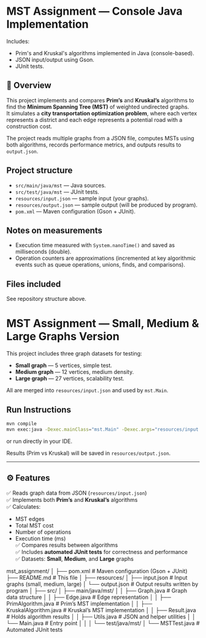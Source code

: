 # MST Assignment — Console Java Implementation

Includes:
- Prim's and Kruskal's algorithms implemented in Java (console-based).
- JSON input/output using Gson.
- JUnit tests.


## 📘 Overview
This project implements and compares **Prim’s** and **Kruskal’s** algorithms to find the **Minimum Spanning Tree (MST)** of weighted undirected graphs.  
It simulates a **city transportation optimization problem**, where each vertex represents a district and each edge represents a potential road with a construction cost.

The project reads multiple graphs from a JSON file, computes MSTs using both algorithms, records performance metrics, and outputs results to `output.json`.


## Project structure
- `src/main/java/mst` — Java sources.
- `src/test/java/mst` — JUnit tests.
- `resources/input.json` — sample input (your graphs).
- `resources/output.json` — sample output (will be produced by program).
- `pom.xml` — Maven configuration (Gson + JUnit).





## Notes on measurements
- Execution time measured with `System.nanoTime()` and saved as milliseconds (double).
- Operation counters are approximations (incremented at key algorithmic events such as queue operations, unions, finds, and comparisons).

## Files included
See repository structure above.


# MST Assignment — Small, Medium & Large Graphs Version

This project includes three graph datasets for testing:
- **Small graph** — 5 vertices, simple test.
- **Medium graph** — 12 vertices, medium density.
- **Large graph** — 27 vertices, scalability test.

All are merged into `resources/input.json` and used by `mst.Main`.

## Run Instructions
```bash
mvn compile
mvn exec:java -Dexec.mainClass="mst.Main" -Dexec.args="resources/input.json resources/output.json"
```
or run directly in your IDE.

Results (Prim vs Kruskal) will be saved in `resources/output.json`.



---

## ⚙️ Features
✅ Reads graph data from JSON (`resources/input.json`)  
✅ Implements both **Prim’s** and **Kruskal’s** algorithms  
✅ Calculates:
- MST edges
- Total MST cost
- Number of operations
- Execution time (ms)  
  ✅ Compares results between algorithms  
  ✅ Includes **automated JUnit tests** for correctness and performance  
  ✅ Datasets: **Small**, **Medium**, and **Large** graphs  



mst_assignment/
│
├── pom.xml # Maven configuration (Gson + JUnit)
├── README.md # This file
│
├── resources/
│ ├── input.json # Input graphs (small, medium, large)
│ └── output.json # Output results written by program
│
├── src/
│ ├── main/java/mst/
│ │ ├── Graph.java # Graph data structure
│ │ ├── Edge.java # Edge representation
│ │ ├── PrimAlgorithm.java # Prim’s MST implementation
│ │ ├── KruskalAlgorithm.java # Kruskal’s MST implementation
│ │ ├── Result.java # Holds algorithm results
│ │ ├── Utils.java # JSON and helper utilities
│ │ └── Main.java # Entry point
│ │
│ └── test/java/mst/
│ └── MSTTest.java # Automated JUnit tests